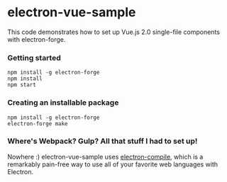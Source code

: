 # electron-vue-sample

This code demonstrates how to set up Vue.js 2.0 single-file components with electron-forge.

### Getting started

```
npm install -g electron-forge
npm install
npm start
```

### Creating an installable package

```
npm install -g electron-forge
electron-forge make
```

### Where's Webpack? Gulp? All that stuff I had to set up!

Nowhere :)  electron-vue-sample uses [electron-compile](https://github.com/electron/electron-compile), which is a remarkably pain-free way to use all of your favorite web languages with Electron.
